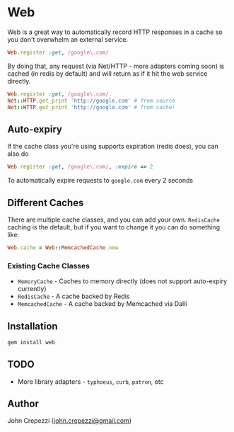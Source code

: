 # Web

Web is a great way to automatically record HTTP responses in a cache so you don't overwhelm an external service.

``` ruby
Web.register :get, /google\.com/
```

By doing that, any request (via Net/HTTP - more adapters coming soon) is cached (in redis by default) and will return as if it hit the web service directly.

``` ruby
Web.register :get, /google\.com/
Net::HTTP.get_print 'http://google.com' # from source
Net::HTTP.get_print 'http://google.com' # from cache!
```

## Auto-expiry

If the cache class you're using supports expiration (redis does), you can also do

``` ruby
Web.register :get, /google\.com/, :expire => 2
```

To automatically expire requests to `google.com` every 2 seconds

## Different Caches

There are multiple cache classes, and you can add your own.  `RedisCache` caching is the default, but if you want to change it you can do something like:

``` ruby
Web.cache = Web::MemcachedCache.new
```

### Existing Cache Classes

* `MemoryCache` - Caches to memory directly (does not support auto-expiry currently)
* `RedisCache` - A cache backed by Redis
* `MemcachedCache` - A cache backed by Memcached via Dalli

## Installation

``` bash
gem install web
```

## TODO

* More library adapters - `typhoeus`, `curb`, `patron`, etc

## Author

John Crepezzi (john.crepezzi@gmail.com)
